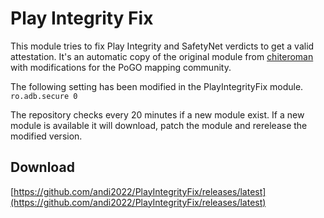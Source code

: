 # Play Integrity Fix

This module tries to fix Play Integrity and SafetyNet verdicts to get a valid attestation.
It's an automatic copy of the original module from [chiteroman](https://github.com/chiteroman/PlayIntegrityFix) with modifications for the PoGO mapping community.

The following setting has been modified in the PlayIntegrityFix module.
`ro.adb.secure 0`

The repository checks every 20 minutes if a new module exist. If a new module is available it will download, patch the module and rerelease the modified version.


## Download
[https://github.com/andi2022/PlayIntegrityFix/releases/latest](https://github.com/andi2022/PlayIntegrityFix/releases/latest)